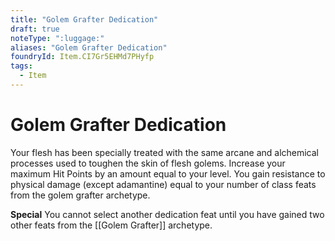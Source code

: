 ```yaml
---
title: "Golem Grafter Dedication"
draft: true
noteType: ":luggage:"
aliases: "Golem Grafter Dedication"
foundryId: Item.CI7Gr5EHMd7PHyfp
tags:
  - Item
---
```


# Golem Grafter Dedication

Your flesh has been specially treated with the same arcane and alchemical processes used to toughen the skin of flesh golems. Increase your maximum Hit Points by an amount equal to your level. You gain resistance to physical damage (except adamantine) equal to your number of class feats from the golem grafter archetype.

**Special** You cannot select another dedication feat until you have gained two other feats from the [[Golem Grafter]] archetype.
